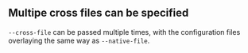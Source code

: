 ## Multipe cross files can be specified

`--cross-file` can be passed multiple times, with the configuration files overlaying the same way as `--native-file`.
